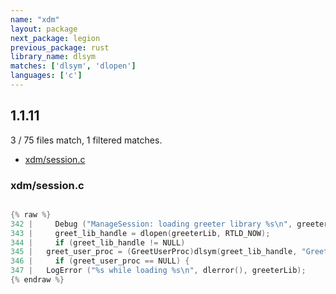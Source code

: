 ```yaml
---
name: "xdm"
layout: package
next_package: legion
previous_package: rust
library_name: dlsym
matches: ['dlsym', 'dlopen']
languages: ['c']
---
```

## 1.1.11
3 / 75 files match, 1 filtered matches.

 - [xdm/session.c](#xdmsessionc)

### xdm/session.c

```c

{% raw %}
342 |     Debug ("ManageSession: loading greeter library %s\n", greeterLib);
343 |     greet_lib_handle = dlopen(greeterLib, RTLD_NOW);
344 |     if (greet_lib_handle != NULL)
345 | 	greet_user_proc = (GreetUserProc)dlsym(greet_lib_handle, "GreetUser");
346 |     if (greet_user_proc == NULL) {
347 | 	LogError ("%s while loading %s\n", dlerror(), greeterLib);
{% endraw %}

```